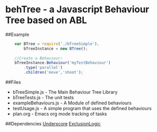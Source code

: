 # behTree - a Javascript Behaviour Tree based on ABL

##Example
```javascript
    var BTree = require('./bTreeSimple'),
        bTreeInstance = new BTree();
    
    //Create a Behaviour:
    bTreeInstance.Behaviour('myTestBehaviour')
        .type('parallel')
        .children('move','shoot');
```


##Files
* bTreeSimple.js - The Main Behaviour Tree Library
* bTreeTests.js - The unit tests
* exampleBehaviours.js - A Module of defined behaviours
* testUsage.js - A simple program that uses the defined behaviours
* plan.org - Emacs org mode tracking of tasks

##Dependencies
[Underscore](http://underscorejs.org)
[ExclusionLogic](http://github.com/jgrey4296/exclusionLogic)


